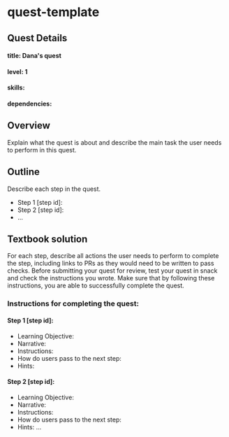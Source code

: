 # quest-template

## Quest Details 
#### title: Dana's quest
#### level: 1
#### skills:
#### dependencies: 


## Overview 
Explain what the quest is about and describe the main task the user needs to perform in this quest. 


## Outline
Describe each step in the quest. 
- Step 1 [step id]: 
- Step 2 [step id]:
- ...


## Textbook solution
For each step, describe all actions the user needs to perform to complete the step, including links to PRs as they would need to be written to pass checks. 
Before submitting your quest for review, test your quest in snack and check the instructions you wrote. Make sure that by following these instructions, you are able to successfully complete the quest.  
### Instructions for completing the quest: 
#### Step 1 [step id]: 
- Learning Objective:
- Narrative:
- Instructions: 
- How do users pass to the next step: 
- Hints:

 
#### Step 2 [step id]:
- Learning Objective:
- Narrative:
- Instructions: 
- How do users pass to the next step: 
- Hints:
...
